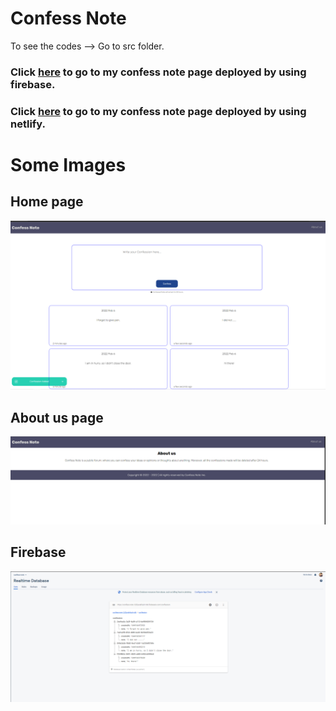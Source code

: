 # Confess Note

To see the codes --> Go to src folder.

### Click [here](https://confess-note-1252a.web.app/) to go to my confess note page deployed by using firebase.

### Click [here](https://confessnote.netlify.app/) to go to my confess note page deployed by using netlify.

# Some Images


## Home page

![](images/pic3.png)

## About us page

![](images/pic2.png)

## Firebase

![](images/pic1.png)

